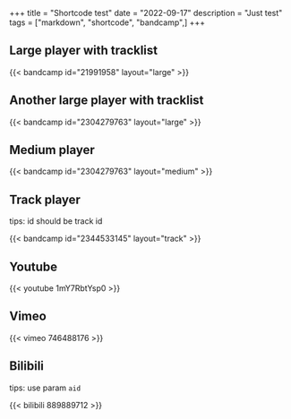 +++
title = "Shortcode test"
date = "2022-09-17"
description = "Just test"
tags = ["markdown", "shortcode", "bandcamp",]
+++

## Large player with tracklist

{{< bandcamp id="21991958" layout="large" >}}

## Another large player with tracklist

{{< bandcamp id="2304279763" layout="large" >}}

## Medium player

{{< bandcamp id="2304279763" layout="medium" >}}

## Track player

tips: id should be track id

{{< bandcamp id="2344533145" layout="track" >}}

## Youtube

{{< youtube 1mY7RbtYsp0 >}}

## Vimeo

{{< vimeo 746488176 >}}

## Bilibili

tips: use param `aid`

{{< bilibili 889889712 >}}